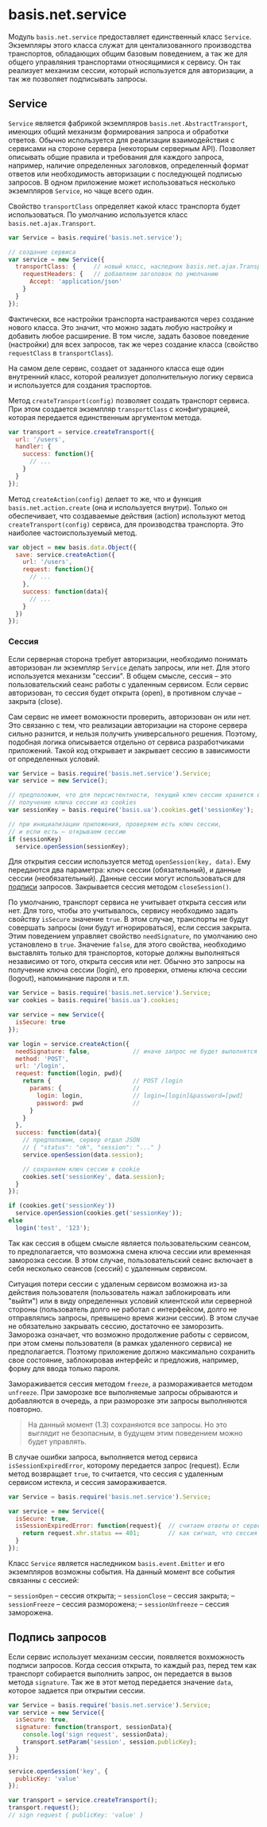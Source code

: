 # basis.net.service

Модуль `basis.net.service` предоставляет единственный класс `Service`. Экземпляры этого класса служат для центализованного производства транспортов, обладающих общим базовым поведением, а так же для общего управляния транспортами относящимися к сервису. Он так реализует механизм сессии, который используется для авторизации, а так же позволяет подписывать запросы.

## Service

`Service` является фабрикой экземпляров `basis.net.AbstractTransport`, имеющих общий механизм формирования запроса и обработки ответов. Обычно используется для реализации взаимодействия с сервисами на стороне сервера (некоторым серверным API). Позволяет описывать общие правила и требования для каждого запроса, например, наличие определенных заголовков, определенный формат ответов или необходимость авторизации с последующей подписью запросов. В одном приложение может использоваться несколько экземпляров `Service`, но чаще всего один.

Свойство `transportClass` определяет какой класс транспорта будет использоваться. По умолчанию иcпользуется класс `basis.net.ajax.Transport`.

```js
var Service = basis.require('basis.net.service');

// создание сервиса
var service = new Service({
  transportClass: {     // новый класс, наследник basis.net.ajax.Transport
    requestHeaders: {   // добавляем заголовок по умолчанию
      Accept: 'application/json'
    }
  }
});
```

Фактически, все настройки транспорта настраиваются через создание нового класса. Это значит, что можно задать любую настройку и добавить любое расширение. В том числе, задать базовое поведение (настройки) для всех запросов, так же через создание класса (свойство `requestClass` в `transportClass`).

На самом деле сервис, создает от заданного класса еще один внутренний класс, которой реализует дополнительную логику сервиса и используется для создания траспортов.

Метод `createTransport(config)` позволяет создать транспорт сервиса. При этом создается экземпляр `transportClass` с конфигурацией, которая передается единственным аргументом метода.

```js
var transport = service.createTransport({
  url: '/users',
  handler: {
    success: function(){
      // ...
    }
  }
});
```

Метод `createAction(config)` делает то же, что и функция `basis.net.action.create` (она и используется внутри). Только он обеспечивает, что создаваемые действия (action) используют метод `createTransport(config)` сервиса, для производства транспорта. Это наиболее частоиспользуемый метод.

```js
var object = new basis.data.Object({
  save: service.createAction({
    url: '/users',
    request: function(){
      // ...
    },
    success: function(data){
      // ...
    }
  })
});
```

### Сессия

Если серверная сторона требует авторизации, необходимо понимать авторизован ли экземпляр `Service` делать запросы, или нет. Для этого используется механизм "сессии". В общем смысле, сессия – это пользовательский сеанс работы с удаленным сервисом. Если сервис авторизован, то сессия будет открыта (open), в противном случае – закрыта (close).

Сам сервис не имеет воможности проверить, авторизован он или нет. Это связанно с тем, что реализации авторизации на стороне сервера сильно разнится, и нельзя получить универсального решения. Поэтому, подобная логика описывается отдельно от сервиса разработчиками приложений. Такой код открывает и закрывает сессию в зависимости от определенных условий.

```js
var Service = basis.require('basis.net.service').Service;
var service = new Service();

// предположим, что для персистентности, текущий ключ сессии хранится в cookie
// получение ключа сессии из cookies
var sessionKey = basis.require('basis.ua').cookies.get('sessionKey');

// при инициализации приложения, проверяем есть ключ сессии,
// и если есть – открываем сессию
if (sessionKey)
  service.openSession(sessionKey); 
```

Для открытия сессии используется метод `openSession(key, data)`. Ему передаются два параметра: ключ сессии (обязательный), и данные сессии (необязательный). Данные сессии могут использоваться для [подписи]() запросов. Закрывается сессия методом `closeSession()`.

По умолчанию, транспорт сервиса не учитывает открыта сессия или нет. Для того, чтобы это учитывалось, сервису необходимо задать свойству `isSecure` значение `true`. В этом случае, транспорты не будут совершать запросы (они будут игнорироваться), если сессия закрыта. Этим поведением управляет свойство `needSignature`, по умолчанию оно установлено в `true`. Значение `false`, для этого свойства, необходимо выставлять только для транспортов, которые должны выполняться независимо от того, открыта сессия или нет. Обычно это запросы на получение ключа сессии (login), его проверки, отмены ключа сессии (logout), напоминание пароля и т.п.

```js
var Service = basis.require('basis.net.service').Service;
var cookies = basis.require('basis.ua').cookies;

var service = new Service({
  isSecure: true
});

var login = service.createAction({
  needSignature: false,            // иначе запрос не будет выполнятся
  method: 'POST',
  url: '/login',
  request: function(login, pwd){
    return {                       // POST /login
      params: {                    //
        login: login,              // login=[login]&password=[pwd]
        password: pwd              //
      }
    }
  },
  success: function(data){
    // предположим, сервер отдал JSON
    // { "status": "ok", "session": "..." }
    service.openSession(data.session);

    // сохраняем ключ сессии в cookie
    cookies.set('sessionKey', data.session);
  }
});

if (cookies.get('sessionKey'))
  service.openSession(cookies.get('sessionKey')); 
else
  login('test', '123');
```

Так как сессия в общем смысле является пользовательским сеансом, то предполагается, что возможна смена ключа сессии или временная заморозка сессии. В этом случае, пользовательский сеанс включает в себя несколько сеансов (сессий) с удаленным сервисом.

Ситуация потери сессии с удаленым сервисом возможна из-за действия пользователя (пользователь нажал заблокировать или "выйти") или в виду определенных условий клиентской или серверной стороны (пользователь долго не работал с интерфейсом, долго не отправлялись запросы, превышено время жизни сессии). В этом случае не обязательно закрывать сессию, достаточно ее заморозить. Заморозка означает, что возможно продолжение работы с сервисом, при этом смены пользователя (в рамках удаленного сервиса) не предполагается. Поэтому приложение должно максимально сохранить свое состояние, заблокировав интерфейс и предложив, например, форму для ввода только пароля.

Замораживается сессия методом `freeze`, а размораживается методом `unfreeze`. При заморозке все выполняемые запросы обрываются и добавляются в очередь, а при разморозке эти запросы выполняются повторно.

> На данный момент (1.3) сохраняются все запросы. Но это выглядит не безопасным, в будущем этим поведением можно будет управлять.

В случае ошибки запроса, выполняется метод сервиса `isSessionExpiredError`, которому передается запрос (request). Если метод возвращает `true`, то считается, что сессия с удаленным сервисом истекла, и сессия замораживается.

```js
var Service = basis.require('basis.net.service').Service;

var service = new Service({
  isSecure: true,
  isSessionExpiredError: function(request){  // считаем ответы от сервера с кодом 401,
    return request.xhr.status == 401;        // как сигнал, что сессия устарела
  }
});
```

Класс `Service` является наследником `basis.event.Emitter` и его экземпляров возможны события. На данный момент все события связанны с сессией:

– `sessionOpen` – сессия открыта;
– `sessionClose` – сессия закрыта;
– `sessionFreeze` – сессия разморожена;
– `sessionUnfreeze` – сессия заморожена.

## Подпись запросов

Если сервис использует механизм сессии, появляется вохможность подписи запросов. Когда сессия открыта, то каждый раз, перед тем как транспорт собирается выполнить запрос, он передается в вызов метода `signature`. Так же в этот метод передается значение `data`, которое задается при открытии сессии.

```js
var Service = basis.require('basis.net.service').Service;
var service = new Service({
  isSecure: true,
  signature: function(transport, sessionData){
    console.log('sign request', sessionData);
    transport.setParam('session', session.publicKey);
  }
});

service.openSession('key', {
  publicKey: 'value'
});

var transport = service.createTransport();
transport.request();
// sign request { publicKey: 'value' }
```
